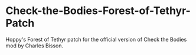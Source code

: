 # Check-the-Bodies-Forest-of-Tethyr-Patch
Hoppy's Forest of Tethyr patch for the official version of Check the Bodies mod by Charles Bisson.
